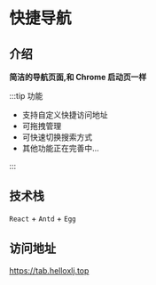 # 快捷导航

## 介绍

**简洁的导航页面,和 Chrome 启动页一样**

:::tip 功能

- 支持自定义快捷访问地址
- 可拖拽管理
- 可快速切换搜索方式
- 其他功能正在完善中...

:::

## 技术栈

`React` + `Antd` + `Egg`

## 访问地址

https://tab.helloxlj.top

<comment/>
